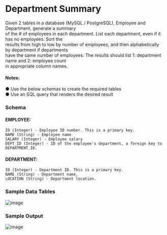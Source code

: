 # Department Summary

Given 2 tables in a database (MySQL / PostgreSQL), Employee and Department, generate a summary <br>
of the # of employees in each department. List each department, even if it has no employees. Sort the <br>
results from high to low by number of employees, and then alphabetically by department if departments <br>
have the same number of employees. The results should list 1: department name and 2: employee count <br>
in appropriate column names.

#### Notes:

● Use the below schemas to create the required tables <br>
● Use an SQL query that renders the desired result

### Schema

#### EMPLOYEE:

    ID (Integer) - Employee ID number. This is a primary key.
    NAME (String) - Employee name
    SALARY (Integer) - Employee salary
    DEPT_ID (Integer) - ID of the employee's department, a foreign key to DEPARTMENT.ID.

#### DEPARTMENT:

    ID (Integer) - Department ID. This is a primary key.
    NAME (String) - Department name.
    LOCATION (String) - Department location.

### Sample Data Tables

![image](https://user-images.githubusercontent.com/57365299/214417975-396bdc99-4f7c-4702-b027-54064fc1689a.png)

### Sample Output

![image](https://user-images.githubusercontent.com/57365299/214418113-2b38df6d-b847-4fde-942a-de3e8597099c.png)

<br>
